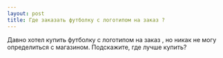 ```yaml
---
layout: post 
title: Где заказать футболку с логотипом на заказ ? 
--- 
```

Давно хотел купить футболку с логотипом на заказ , но никак не могу определиться с магазином. Подскажите, где лучше купить?